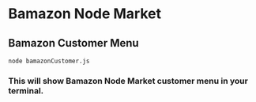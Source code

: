 # Bamazon Node Market

## Bamazon Customer Menu

```
node bamazonCustomer.js
```

### This will show Bamazon Node Market customer menu in your terminal.
